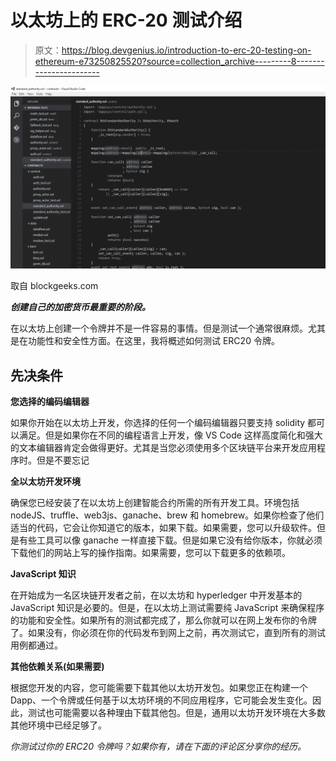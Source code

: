 # 以太坊上的 ERC-20 测试介绍

> 原文：<https://blog.devgenius.io/introduction-to-erc-20-testing-on-ethereum-e73250825520?source=collection_archive---------8----------------------->

![](img/746285e76136e8ca6c100491512edb13.png)

取自 blockgeeks.com

***创建自己的加密货币最重要的阶段。***

在以太坊上创建一个令牌并不是一件容易的事情。但是测试一个通常很麻烦。尤其是在功能性和安全性方面。在这里，我将概述如何测试 ERC20 令牌。

## 先决条件

**您选择的编码编辑器**

如果你开始在以太坊上开发，你选择的任何一个编码编辑器只要支持 solidity 都可以满足。但是如果你在不同的编程语言上开发，像 VS Code 这样高度简化和强大的文本编辑器肯定会做得更好。尤其是当您必须使用多个区块链平台来开发应用程序时。但是不要忘记

**全以太坊开发环境**

确保您已经安装了在以太坊上创建智能合约所需的所有开发工具。环境包括 nodeJS、truffle、web3js、ganache、brew 和 homebrew。如果你检查了他们适当的代码，它会让你知道它的版本，如果下载。如果需要，您可以升级软件。但是有些工具可以像 ganache 一样直接下载。但是如果它没有给你版本，你就必须下载他们的网站上写的操作指南。如果需要，您可以下载更多的依赖项。

**JavaScript 知识**

在开始成为一名区块链开发者之前，在以太坊和 hyperledger 中开发基本的 JavaScript 知识是必要的。但是，在以太坊上测试需要纯 JavaScript 来确保程序的功能和安全性。如果所有的测试都完成了，那么你就可以在网上发布你的令牌了。如果没有，你必须在你的代码发布到网上之前，再次测试它，直到所有的测试用例都通过。

**其他依赖关系(如果需要)**

根据您开发的内容，您可能需要下载其他以太坊开发包。如果您正在构建一个 Dapp、一个令牌或任何基于以太坊环境的不同应用程序，它可能会发生变化。因此，测试也可能需要以各种理由下载其他包。但是，通用以太坊开发环境在大多数其他环境中已经足够了。

*你测试过你的 ERC20 令牌吗？如果你有，请在下面的评论区分享你的经历。*